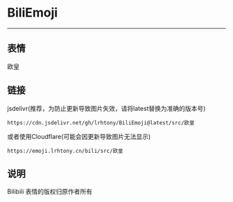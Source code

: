 # BiliEmoji
---
## 表情
欧皇
## 链接
jsdelivr(推荐，为防止更新导致图片失效，请将latest替换为准确的版本号)
```
https://cdn.jsdelivr.net/gh/lrhtony/BiliEmoji@latest/src/欧皇
```
或者使用Cloudflare(可能会因更新导致图片无法显示)
```
https://emoji.lrhtony.cn/bili/src/欧皇
```
## 说明
Bilibili 表情的版权归原作者所有
